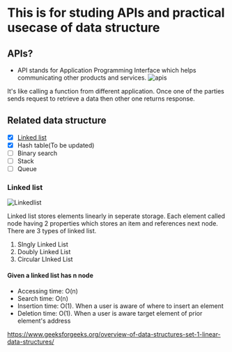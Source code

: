 # This is for studing APIs and practical usecase of data structure 
## APIs?
* API stands for Application Programming Interface which helps communicating other products and services.
![apis](https://user-images.githubusercontent.com/65937735/132780065-80a39fd9-90b1-46cb-b057-228b0895fbd7.png)

It's like calling a function from different application. Once one of the parties sends request to retrieve a data then other one returns response.
## Related data structure
- [x] [Linked list](https://github.com/aisaack/data-structure_practical-usage#linked-list)
- [x] Hash table(To be updated)
- [ ] Binary search
- [ ] Stack
- [ ] Queue
### Linked list
![Linkedlist](https://user-images.githubusercontent.com/65937735/134629827-83214185-037a-420f-af39-684cd374b39f.png)

Linked list stores elements linearly in seperate storage. Each element called node having 2 properties which stores an item and references next node. There are 3 types of linked list.
1. SIngly Linked List
2. Doubly Linked List
3. Circular LInked List

#### Given a linked list has n node
* Accessing time: O(n)
* Search time: O(n)
* Insertion time: O(1). When a user is aware of where to insert an element
* Deletion time: O(1). When a user is aware target element of prior element's address

https://www.geeksforgeeks.org/overview-of-data-structures-set-1-linear-data-structures/
